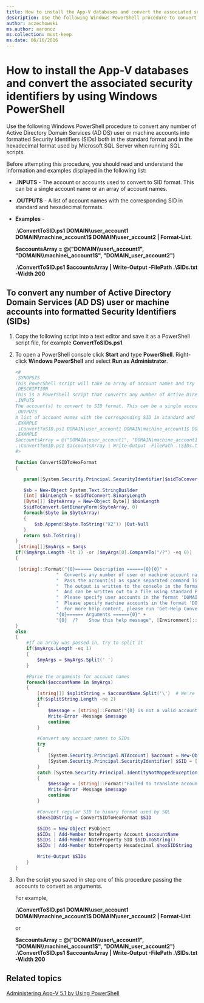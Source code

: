 ```yaml
---
title: How to install the App-V databases and convert the associated security identifiers by using Windows PowerShell
description: Use the following Windows PowerShell procedure to convert any number of Active Directory Domain Services (AD DS) user or machine accounts into formatted Security Identifiers (SIDs) both in the standard format and in the hexadecimal format used by Microsoft SQL Server when running SQL scripts.
author: aczechowski
ms.author: aaroncz
ms.collection: must-keep
ms.date: 06/16/2016
---
```


# How to install the App-V databases and convert the associated security identifiers by using Windows PowerShell

Use the following Windows PowerShell procedure to convert any number of Active Directory Domain Services (AD DS) user or machine accounts into formatted Security Identifiers (SIDs) both in the standard format and in the hexadecimal format used by Microsoft SQL Server when running SQL scripts.

Before attempting this procedure, you should read and understand the information and examples displayed in the following list:

- **.INPUTS** - The account or accounts used to convert to SID format. This can be a single account name or an array of account names.

- **.OUTPUTS** - A list of account names with the corresponding SID in standard and hexadecimal formats.

- **Examples** -

    **.\\ConvertToSID.ps1 DOMAIN\\user\_account1 DOMAIN\\machine\_account1$ DOMAIN\\user\_account2 | Format-List**.

    **$accountsArray = @("DOMAIN\\user\_account1", "DOMAIN\\machine\_account1$", "DOMAIN\_user\_account2")**

    **.\\ConvertToSID.ps1 $accountsArray | Write-Output -FilePath .\\SIDs.txt -Width 200**

## To convert any number of Active Directory Domain Services (AD DS) user or machine accounts into formatted Security Identifiers (SIDs)

1. Copy the following script into a text editor and save it as a PowerShell script file, for example **ConvertToSIDs.ps1**.
1. To open a PowerShell console click **Start** and type **PowerShell**. Right-click **Windows PowerShell** and select **Run as Administrator**.

   ```powershell
   <#
   .SYNOPSIS
   This PowerShell script will take an array of account names and try to convert each of them to the corresponding SID in standard and hexadecimal formats.
   .DESCRIPTION
   This is a PowerShell script that converts any number of Active Directory (AD) user or machine accounts into formatted Security Identifiers (SIDs) both in the standard format and in the hexadecimal format used by SQL server when running SQL scripts.
   .INPUTS
   The account(s) to convert to SID format. This can be a single account name or an array of account names. Please see examples below.
   .OUTPUTS
   A list of account names with the corresponding SID in standard and hexadecimal formats
   .EXAMPLE
   .\ConvertToSID.ps1 DOMAIN\user_account1 DOMAIN\machine_account1$ DOMAIN\user_account2 | Format-List
   .EXAMPLE
   $accountsArray = @("DOMAIN\user_account1", "DOMAIN\machine_account1$", "DOMAIN_user_account2")
   .\ConvertToSID.ps1 $accountsArray | Write-Output -FilePath .\SIDs.txt -Width 200
   #>

   function ConvertSIDToHexFormat
   {

      param([System.Security.Principal.SecurityIdentifier]$sidToConvert)

      $sb = New-Object System.Text.StringBuilder
      [int] $binLength = $sidToConvert.BinaryLength
      [Byte[]] $byteArray = New-Object Byte[] $binLength
      $sidToConvert.GetBinaryForm($byteArray, 0)
      foreach($byte in $byteArray)
      {
          $sb.Append($byte.ToString("X2")) |Out-Null
      }
      return $sb.ToString()
   }
    [string[]]$myArgs = $args
   if(($myArgs.Length -lt 1) -or ($myArgs[0].CompareTo("/?") -eq 0))
   {

    [string]::Format("{0}====== Description ======{0}{0}" +
                  "  Converts any number of user or machine account names to string and hexadecimal SIDs.{0}" +
                  "  Pass the account(s) as space separated command line parameters. (For example 'ConvertToSID.ps1 DOMAIN\Account1 DOMAIN\Account2 ...'){0}" +
                  "  The output is written to the console in the format 'Account name    SID as string   SID as hexadecimal'{0}" +
                  "  And can be written out to a file using standard PowerShell redirection{0}" +
                  "  Please specify user accounts in the format 'DOMAIN\username'{0}" +
                  "  Please specify machine accounts in the format 'DOMAIN\machinename$'{0}" +
                  "  For more help content, please run 'Get-Help ConvertToSID.ps1'{0}" +
                  "{0}====== Arguments ======{0}" +
                  "{0}  /?    Show this help message", [Environment]::NewLine)
   }
   else
   {
       #If an array was passed in, try to split it
       if($myArgs.Length -eq 1)
       {
           $myArgs = $myArgs.Split(' ')
       }

       #Parse the arguments for account names
       foreach($accountName in $myArgs)
       {
           [string[]] $splitString = $accountName.Split('\')  # We're looking for the format "DOMAIN\Account" so anything that does not match, we reject
           if($splitString.Length -ne 2)
           {
               $message = [string]::Format("{0} is not a valid account name. Expected format 'Domain\username' for user accounts or 'DOMAIN\machinename$' for machine accounts.", $accountName)
               Write-Error -Message $message
               continue
           }

           #Convert any account names to SIDs
           try
           {
               [System.Security.Principal.NTAccount] $account = New-Object System.Security.Principal.NTAccount($splitString[0], $splitString[1])
               [System.Security.Principal.SecurityIdentifier] $SID = [System.Security.Principal.SecurityIdentifier]($account.Translate([System.Security.Principal.SecurityIdentifier]))
           }
           catch [System.Security.Principal.IdentityNotMappedException]
           {
               $message = [string]::Format("Failed to translate account object '{0}' to a SID. Please verify that this is a valid user or machine account.", $account.ToString())
               Write-Error -Message $message
               continue
           }

           #Convert regular SID to binary format used by SQL
           $hexSIDString = ConvertSIDToHexFormat $SID

           $SIDs = New-Object PSObject
           $SIDs | Add-Member NoteProperty Account $accountName
           $SIDs | Add-Member NoteProperty SID $SID.ToString()
           $SIDs | Add-Member NoteProperty Hexadecimal $hexSIDString

           Write-Output $SIDs
       }
   }
   ```

1. Run the script you saved in step one of this procedure passing the accounts to convert as arguments.

   For example,

   **.\\ConvertToSID.ps1 DOMAIN\\user\_account1 DOMAIN\\machine\_account1$ DOMAIN\\user\_account2 | Format-List**

   or

   **$accountsArray = @("DOMAIN\\user\_account1", "DOMAIN\\machine\_account1$", "DOMAIN\_user\_account2")**
   **.\\ConvertToSID.ps1 $accountsArray | Write-Output -FilePath .\\SIDs.txt -Width 200**

## Related topics

[Administering App-V 5.1 by Using PowerShell](administering-app-v-51-by-using-powershell.md)
